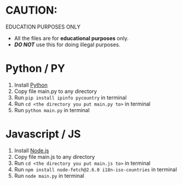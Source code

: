 # CAUTION:

EDUCATION PURPOSES ONLY
- All the files are for **educational purposes** only.  
- ***DO NOT*** use this for doing illegal purposes.

# Python / PY

1. Install [Python](https://www.python.org/downloads/)
2. Copy file main.py to any directory
3. Run `pip install ipinfo pycountry` in terminal
4. Run `cd <the directory you put main.py to>` in terminal
5. Run `python main.py` in terminal

# Javascript / JS

1. Install [Node.js](https://nodejs.org/en/download/)
2. Copy file main.js to any directory
3. Run `cd <the directory you put main.js to>` in terminal
4. Run `npm install node-fetch@2.6.0 i18n-iso-countries` in terminal
5. Run `node main.py` in terminal 
